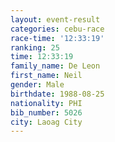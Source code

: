 ```yaml
---
layout: event-result 
categories: cebu-race 
race-time: '12:33:19'
ranking: 25
time: 12:33:19
family_name: De Leon
first_name: Neil
gender: Male
birthdate: 1988-08-25
nationality: PHI
bib_number: 5026
city: Laoag City
---
```

